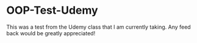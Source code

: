 # OOP-Test-Udemy
This was a test from the Udemy class that I am currently taking.
Any feed back would be greatly appreciated!
